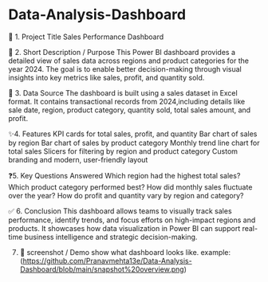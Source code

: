 # Data-Analysis-Dashboard
📌 1. Project Title
Sales Performance Dashboard

📄 2. Short Description / Purpose
This Power BI dashboard provides a detailed view of sales data across regions and product categories for the year 2024. The goal is to enable better decision-making through visual insights into key metrics like sales, profit, and quantity sold.

📁 3. Data Source
The dashboard is built using a sales dataset in Excel format. It contains transactional records from 2024,including details like sale date, region, product category, quantity sold, total sales amount, and profit.

✨4. Features
KPI cards for total sales, profit, and quantity
Bar chart of sales by region
Bar chart of sales by product category
Monthly trend line chart for total sales
Slicers for filtering by region and product category
Custom branding and modern, user-friendly layout

❓5. Key Questions Answered
Which region had the highest total sales?
Which product category performed best?
How did monthly sales fluctuate over the year?
How do profit and quantity vary by region and category?

✅ 6. Conclusion
This dashboard allows teams to visually track sales performance, identify trends, and focus efforts on high-impact regions and products. It showcases how data visualization in Power BI can support real-time business intelligence and strategic decision-making.

7. 📸 screenshot / Demo
show what dashboard looks like.
example:(https://github.com/Pranavmehta13e/Data-Analysis-Dashboard/blob/main/snapshot%20overview.png)
